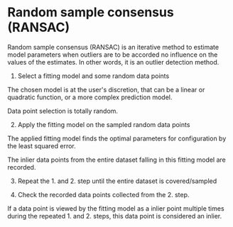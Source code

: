 # Random sample consensus (RANSAC)

Random sample consensus (RANSAC) is an iterative method to estimate model parameters when outliers are to be accorded no influence on the values of the estimates. In other words, it is an outlier detection method.

1. Select a fitting model and some random data points

The chosen model is at the user's discretion, that can be a linear or quadratic function, or a more complex prediction model.

Data point selection is totally random.

2. Apply the fitting model on the sampled random data points

The applied fitting model finds the optimal parameters for configuration by the least squared error.

The inlier data points from the entire dataset falling in this fitting model are recorded.

3. Repeat the 1. and 2. step until the entire dataset is covered/sampled

4. Check the recorded data points collected from the 2. step.

If a data point is viewed by the fitting model as a inlier point multiple times during the repeated 1. and 2. steps, this data point is considered an inlier.